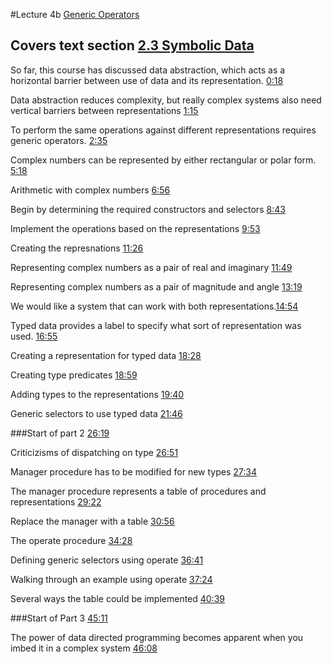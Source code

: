 #Lecture 4b
[Generic Operators](https://www.youtube.com/watch?v=h6Z7vx9iUB8)

## Covers text section [2.3 Symbolic Data](http://mitpress.mit.edu/sicp/full-text/book/book-Z-H-16.html#%_sec_2.3)

So far, this course has discussed data abstraction, which acts as a horizontal barrier between use of data and its representation. [0:18](https://youtu.be/h6Z7vx9iUB8?t=18)

Data abstraction reduces complexity, but really complex systems also need vertical barriers between representations [1:15](https://www.youtube.com/watch?v=h6Z7vx9iUB8&feature=youtu.be&t=75)

To perform the same operations against different representations requires generic operators. [2:35](https://youtu.be/h6Z7vx9iUB8?t=155)

Complex numbers can be represented by either rectangular or polar form. [5:18](https://youtu.be/h6Z7vx9iUB8?t=318)

Arithmetic with complex numbers [6:56](https://youtu.be/h6Z7vx9iUB8?t=416)

Begin by determining the required constructors and selectors [8:43](https://youtu.be/h6Z7vx9iUB8?t=523)

Implement the operations based on the representations [9:53](https://youtu.be/h6Z7vx9iUB8?t=593)

Creating the represnations [11:26](https://youtu.be/h6Z7vx9iUB8?t=686)

Representing complex numbers as a pair of real and imaginary [11:49](https://youtu.be/h6Z7vx9iUB8?t=709)

Representing complex numbers as a pair of magnitude and angle [13:19](https://youtu.be/h6Z7vx9iUB8?t=799)

We would like a system that can work with both representations.[14:54](https://youtu.be/h6Z7vx9iUB8?t=894)

Typed data provides a label to specify what sort of representation was used. [16:55](https://youtu.be/h6Z7vx9iUB8?t=1015)

Creating a representation for typed data [18:28](https://youtu.be/h6Z7vx9iUB8?t=1108)

Creating type predicates [18:59](https://youtu.be/h6Z7vx9iUB8?t=1139)

Adding types to the representations [19:40](https://youtu.be/h6Z7vx9iUB8?t=1180)

Generic selectors to use typed data [21:46](https://youtu.be/h6Z7vx9iUB8?t=1306)

###Start of part 2 [26:19](https://youtu.be/h6Z7vx9iUB8?t=1579)

Criticizisms of dispatching on type [26:51](https://youtu.be/h6Z7vx9iUB8?t=1611)

Manager procedure has to be modified for new types [27:34](https://youtu.be/h6Z7vx9iUB8?t=1654)

The manager procedure represents a table of procedures and representations [29:22](https://youtu.be/h6Z7vx9iUB8?t=1762)

Replace the manager with a table [30:56](https://youtu.be/h6Z7vx9iUB8?t=1856)

The operate procedure [34:28](https://youtu.be/h6Z7vx9iUB8?t=2068)

Defining generic selectors using operate [36:41](https://youtu.be/h6Z7vx9iUB8?t=2201)

Walking through an example using operate [37:24](https://youtu.be/h6Z7vx9iUB8?t=2244)

Several ways the table could be implemented [40:39](https://youtu.be/h6Z7vx9iUB8?t=2439)

###Start of Part 3 [45:11](https://youtu.be/h6Z7vx9iUB8?t=2711)

The power of data directed programming becomes apparent when you imbed it in a complex system [46:08](https://youtu.be/h6Z7vx9iUB8?t=2768)

